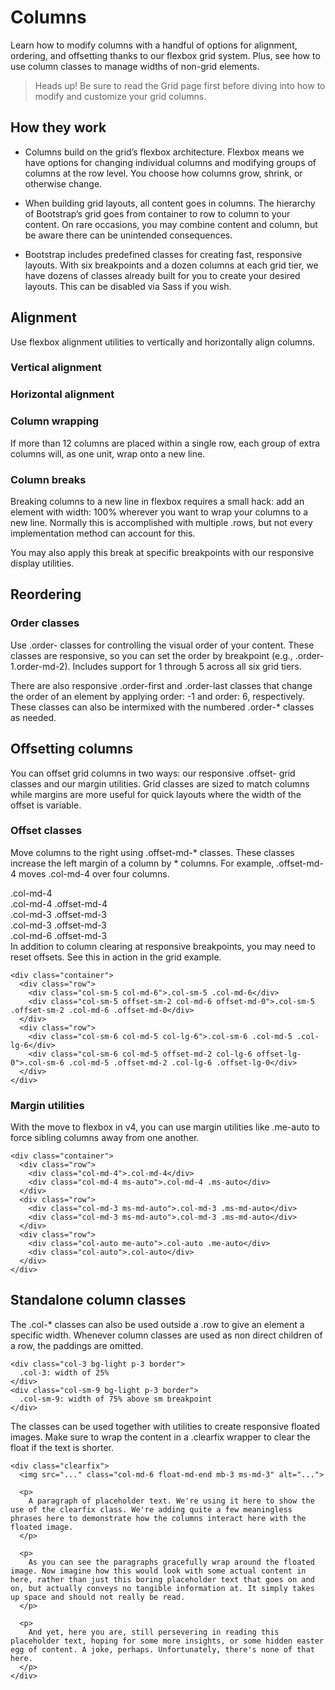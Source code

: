 # Columns
Learn how to modify columns with a handful of options for alignment, ordering, and offsetting thanks to our flexbox grid system. Plus, see how to use column classes to manage widths of non-grid elements.

> Heads up! Be sure to read the Grid page first before diving into how to modify and customize your grid columns.

## How they work
* Columns build on the grid’s flexbox architecture. Flexbox means we have options for changing individual columns and modifying groups of columns at the row level. You choose how columns grow, shrink, or otherwise change.

* When building grid layouts, all content goes in columns. The hierarchy of Bootstrap’s grid goes from container to row to column to your content. On rare occasions, you may combine content and column, but be aware there can be unintended consequences.

* Bootstrap includes predefined classes for creating fast, responsive layouts. With six breakpoints and a dozen columns at each grid tier, we have dozens of classes already built for you to create your desired layouts. This can be disabled via Sass if you wish.

## Alignment
Use flexbox alignment utilities to vertically and horizontally align columns.


### Vertical alignment


### Horizontal alignment


### Column wrapping
If more than 12 columns are placed within a single row, each group of extra columns will, as one unit, wrap onto a new line.


### Column breaks
Breaking columns to a new line in flexbox requires a small hack: add an element with width: 100% wherever you want to wrap your columns to a new line. Normally this is accomplished with multiple .rows, but not every implementation method can account for this.

You may also apply this break at specific breakpoints with our responsive display utilities.


## Reordering
### Order classes
Use .order- classes for controlling the visual order of your content. These classes are responsive, so you can set the order by breakpoint (e.g., .order-1.order-md-2). Includes support for 1 through 5 across all six grid tiers.

There are also responsive .order-first and .order-last classes that change the order of an element by applying order: -1 and order: 6, respectively. These classes can also be intermixed with the numbered .order-* classes as needed.


## Offsetting columns
You can offset grid columns in two ways: our responsive .offset- grid classes and our margin utilities. Grid classes are sized to match columns while margins are more useful for quick layouts where the width of the offset is variable.

### Offset classes
Move columns to the right using .offset-md-* classes. These classes increase the left margin of a column by * columns. For example, .offset-md-4 moves .col-md-4 over four columns.

<div class="container">
  <div class="row">
    <div class="col-md-4">.col-md-4</div>
    <div class="col-md-4 offset-md-4">.col-md-4 .offset-md-4</div>
  </div>
  <div class="row">
    <div class="col-md-3 offset-md-3">.col-md-3 .offset-md-3</div>
    <div class="col-md-3 offset-md-3">.col-md-3 .offset-md-3</div>
  </div>
  <div class="row">
    <div class="col-md-6 offset-md-3">.col-md-6 .offset-md-3</div>
  </div>
</div>
In addition to column clearing at responsive breakpoints, you may need to reset offsets. See this in action in the grid example.

```
<div class="container">
  <div class="row">
    <div class="col-sm-5 col-md-6">.col-sm-5 .col-md-6</div>
    <div class="col-sm-5 offset-sm-2 col-md-6 offset-md-0">.col-sm-5 .offset-sm-2 .col-md-6 .offset-md-0</div>
  </div>
  <div class="row">
    <div class="col-sm-6 col-md-5 col-lg-6">.col-sm-6 .col-md-5 .col-lg-6</div>
    <div class="col-sm-6 col-md-5 offset-md-2 col-lg-6 offset-lg-0">.col-sm-6 .col-md-5 .offset-md-2 .col-lg-6 .offset-lg-0</div>
  </div>
</div>
```

### Margin utilities
With the move to flexbox in v4, you can use margin utilities like .me-auto to force sibling columns away from one another.

```
<div class="container">
  <div class="row">
    <div class="col-md-4">.col-md-4</div>
    <div class="col-md-4 ms-auto">.col-md-4 .ms-auto</div>
  </div>
  <div class="row">
    <div class="col-md-3 ms-md-auto">.col-md-3 .ms-md-auto</div>
    <div class="col-md-3 ms-md-auto">.col-md-3 .ms-md-auto</div>
  </div>
  <div class="row">
    <div class="col-auto me-auto">.col-auto .me-auto</div>
    <div class="col-auto">.col-auto</div>
  </div>
</div>
```

## Standalone column classes
The .col-* classes can also be used outside a .row to give an element a specific width. Whenever column classes are used as non direct children of a row, the paddings are omitted.

```
<div class="col-3 bg-light p-3 border">
  .col-3: width of 25%
</div>
<div class="col-sm-9 bg-light p-3 border">
  .col-sm-9: width of 75% above sm breakpoint
</div>
```

The classes can be used together with utilities to create responsive floated images. Make sure to wrap the content in a .clearfix wrapper to clear the float if the text is shorter.


```
<div class="clearfix">
  <img src="..." class="col-md-6 float-md-end mb-3 ms-md-3" alt="...">

  <p>
    A paragraph of placeholder text. We're using it here to show the use of the clearfix class. We're adding quite a few meaningless phrases here to demonstrate how the columns interact here with the floated image.
  </p>

  <p>
    As you can see the paragraphs gracefully wrap around the floated image. Now imagine how this would look with some actual content in here, rather than just this boring placeholder text that goes on and on, but actually conveys no tangible information at. It simply takes up space and should not really be read.
  </p>

  <p>
    And yet, here you are, still persevering in reading this placeholder text, hoping for some more insights, or some hidden easter egg of content. A joke, perhaps. Unfortunately, there's none of that here.
  </p>
</div>
```



















